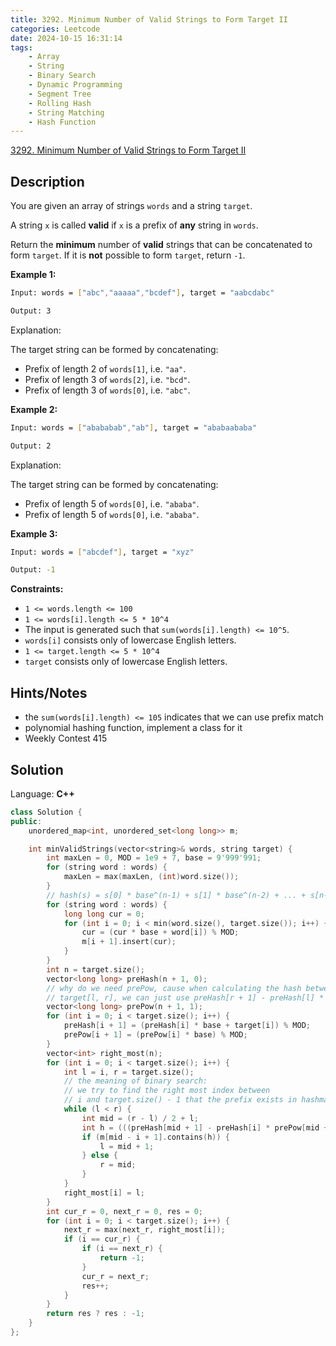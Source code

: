 ```yaml
---
title: 3292. Minimum Number of Valid Strings to Form Target II
categories: Leetcode
date: 2024-10-15 16:31:14
tags:
    - Array
    - String
    - Binary Search
    - Dynamic Programming
    - Segment Tree
    - Rolling Hash
    - String Matching
    - Hash Function
---
```


[3292. Minimum Number of Valid Strings to Form Target II](https://leetcode.com/problems/minimum-number-of-valid-strings-to-form-target-ii/description/)

## Description

You are given an array of strings `words` and a string `target`.

A string `x` is called **valid**  if `x` is a prefix of **any**  string in `words`.

Return the **minimum**  number of **valid**  strings that can be concatenated to form `target`. If it is **not**  possible to form `target`, return `-1`.

**Example 1:**

```bash
Input: words = ["abc","aaaaa","bcdef"], target = "aabcdabc"

Output: 3
```

Explanation:

The target string can be formed by concatenating:

- Prefix of length 2 of `words[1]`, i.e. `"aa"`.
- Prefix of length 3 of `words[2]`, i.e. `"bcd"`.
- Prefix of length 3 of `words[0]`, i.e. `"abc"`.

**Example 2:**

```bash
Input: words = ["abababab","ab"], target = "ababaababa"

Output: 2
```

Explanation:

The target string can be formed by concatenating:

- Prefix of length 5 of `words[0]`, i.e. `"ababa"`.
- Prefix of length 5 of `words[0]`, i.e. `"ababa"`.

**Example 3:**

```bash
Input: words = ["abcdef"], target = "xyz"

Output: -1
```

**Constraints:**

- `1 <= words.length <= 100`
- `1 <= words[i].length <= 5 * 10^4`
- The input is generated such that `sum(words[i].length) <= 10^5`.
- `words[i]` consists only of lowercase English letters.
- `1 <= target.length <= 5 * 10^4`
- `target` consists only of lowercase English letters.

## Hints/Notes

- the `sum(words[i].length) <= 105` indicates that we can use prefix match
- polynomial hashing function, implement a class for it
- Weekly Contest 415

## Solution

Language: **C++**

```C++
class Solution {
public:
    unordered_map<int, unordered_set<long long>> m;

    int minValidStrings(vector<string>& words, string target) {
        int maxLen = 0, MOD = 1e9 + 7, base = 9'999'991;
        for (string word : words) {
            maxLen = max(maxLen, (int)word.size());
        }
        // hash(s) = s[0] * base^(n-1) + s[1] * base^(n-2) + ... + s[n-2] * base + s[n-1]
        for (string word : words) {
            long long cur = 0;
            for (int i = 0; i < min(word.size(), target.size()); i++) {
                cur = (cur * base + word[i]) % MOD;
                m[i + 1].insert(cur);
            }
        }
        int n = target.size();
        vector<long long> preHash(n + 1, 0);
        // why do we need prePow, cause when calculating the hash between
        // target[l, r], we can just use preHash[r + 1] - preHash[l] * prePow(r - l)
        vector<long long> prePow(n + 1, 1);
        for (int i = 0; i < target.size(); i++) {
            preHash[i + 1] = (preHash[i] * base + target[i]) % MOD;
            prePow[i + 1] = (prePow[i] * base) % MOD;
        }
        vector<int> right_most(n);
        for (int i = 0; i < target.size(); i++) {
            int l = i, r = target.size();
            // the meaning of binary search:
            // we try to find the right most index between
            // i and target.size() - 1 that the prefix exists in hashmap
            while (l < r) {
                int mid = (r - l) / 2 + l;
                int h = (((preHash[mid + 1] - preHash[i] * prePow[mid + 1 - i]) % MOD) + MOD) % MOD;
                if (m[mid - i + 1].contains(h)) {
                    l = mid + 1;
                } else {
                    r = mid;
                }
            }
            right_most[i] = l;
        }
        int cur_r = 0, next_r = 0, res = 0;
        for (int i = 0; i < target.size(); i++) {
            next_r = max(next_r, right_most[i]);
            if (i == cur_r) {
                if (i == next_r) {
                    return -1;
                }
                cur_r = next_r;
                res++;
            }
        }
        return res ? res : -1;
    }
};
```
